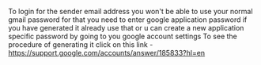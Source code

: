 To login for the sender email address you won't be able to use your normal gmail password for that you need to enter google application password if you have generated it already use that or u can create a new application specific password by going to you google account settings To see the procedure of generating it click on this link - https://support.google.com/accounts/answer/185833?hl=en
